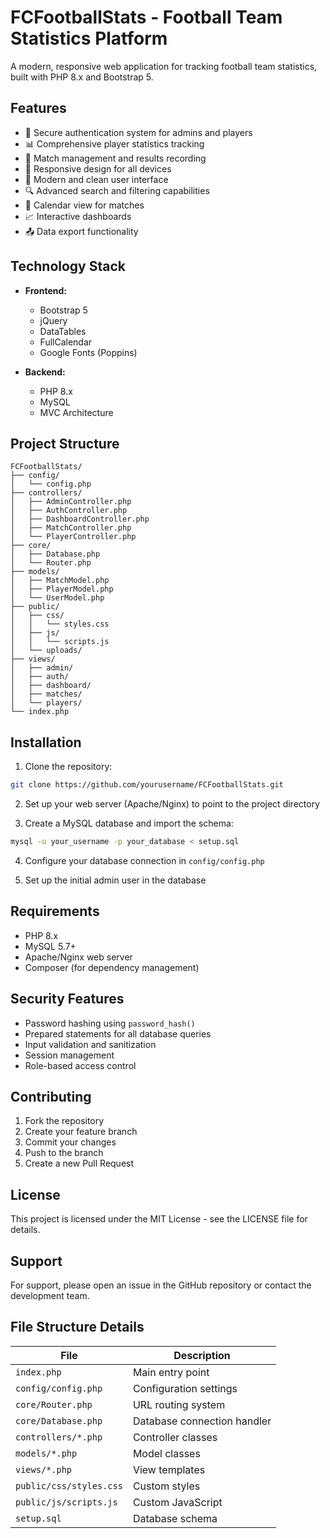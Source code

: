 # FCFootballStats - Football Team Statistics Platform

A modern, responsive web application for tracking football team statistics, built with PHP 8.x and Bootstrap 5.

## Features

- 🔐 Secure authentication system for admins and players
- 📊 Comprehensive player statistics tracking
- 🎯 Match management and results recording
- 📱 Responsive design for all devices
- 🎨 Modern and clean user interface
- 🔍 Advanced search and filtering capabilities
- 📅 Calendar view for matches
- 📈 Interactive dashboards
- 📤 Data export functionality

## Technology Stack

- **Frontend:**
  - Bootstrap 5
  - jQuery
  - DataTables
  - FullCalendar
  - Google Fonts (Poppins)

- **Backend:**
  - PHP 8.x
  - MySQL
  - MVC Architecture

## Project Structure

```
FCFootballStats/
├── config/
│   └── config.php
├── controllers/
│   ├── AdminController.php
│   ├── AuthController.php
│   ├── DashboardController.php
│   ├── MatchController.php
│   └── PlayerController.php
├── core/
│   ├── Database.php
│   └── Router.php
├── models/
│   ├── MatchModel.php
│   ├── PlayerModel.php
│   └── UserModel.php
├── public/
│   ├── css/
│   │   └── styles.css
│   ├── js/
│   │   └── scripts.js
│   └── uploads/
├── views/
│   ├── admin/
│   ├── auth/
│   ├── dashboard/
│   ├── matches/
│   └── players/
└── index.php
```

## Installation

1. Clone the repository:
```bash
git clone https://github.com/yourusername/FCFootballStats.git
```

2. Set up your web server (Apache/Nginx) to point to the project directory

3. Create a MySQL database and import the schema:
```bash
mysql -u your_username -p your_database < setup.sql
```

4. Configure your database connection in `config/config.php`

5. Set up the initial admin user in the database

## Requirements

- PHP 8.x
- MySQL 5.7+
- Apache/Nginx web server
- Composer (for dependency management)

## Security Features

- Password hashing using `password_hash()`
- Prepared statements for all database queries
- Input validation and sanitization
- Session management
- Role-based access control

## Contributing

1. Fork the repository
2. Create your feature branch
3. Commit your changes
4. Push to the branch
5. Create a new Pull Request

## License

This project is licensed under the MIT License - see the LICENSE file for details.

## Support

For support, please open an issue in the GitHub repository or contact the development team.

## File Structure Details

| File | Description |
|------|-------------|
| `index.php` | Main entry point |
| `config/config.php` | Configuration settings |
| `core/Router.php` | URL routing system |
| `core/Database.php` | Database connection handler |
| `controllers/*.php` | Controller classes |
| `models/*.php` | Model classes |
| `views/*.php` | View templates |
| `public/css/styles.css` | Custom styles |
| `public/js/scripts.js` | Custom JavaScript |
| `setup.sql` | Database schema | 